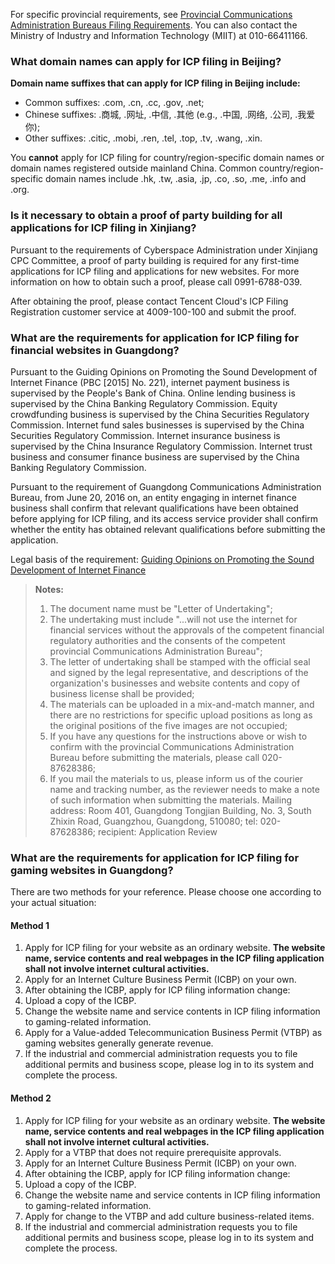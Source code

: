 For specific provincial requirements, see [Provincial Communications Administration Bureaus Filing Requirements](https://cloud.tencent.com/document/product/243/3474). You can also contact the Ministry of Industry and Information Technology (MIIT) at 010-66411166.

### What domain names can apply for ICP filing in Beijing?
**Domain name suffixes that can apply for ICP filing in Beijing include:**
- Common suffixes: .com, .cn, .cc, .gov, .net;
- Chinese suffixes: .商城, .网址, .中信, .其他 (e.g., .中国, .网络, .公司, .我爱你);
- Other suffixes: .citic, .mobi, .ren, .tel, .top, .tv, .wang, .xin.

You **cannot** apply for ICP filing for country/region-specific domain names or domain names registered outside mainland China. Common country/region-specific domain names include .hk, .tw, .asia, .jp, .co, .so, .me, .info and .org.

### Is it necessary to obtain a proof of party building for all applications for ICP filing in Xinjiang?
Pursuant to the requirements of Cyberspace Administration under Xinjiang CPC Committee, a proof of party building is required for any first-time applications for ICP filing and applications for new websites. For more information on how to obtain such a proof, please call 0991-6788-039.

After obtaining the proof, please contact Tencent Cloud's ICP Filing Registration customer service at 4009-100-100 and submit the proof. 

### What are the requirements for application for ICP filing for financial websites in Guangdong?
Pursuant to the Guiding Opinions on Promoting the Sound Development of Internet Finance (PBC [2015] No. 221), internet payment business is supervised by the People's Bank of China. Online lending business is supervised by the China Banking Regulatory Commission. Equity crowdfunding business is supervised by the China Securities Regulatory Commission. Internet fund sales businesses is supervised by the China Securities Regulatory Commission. Internet insurance business is supervised by the China Insurance Regulatory Commission. Internet trust business and consumer finance business are supervised by the China Banking Regulatory Commission.

Pursuant to the requirement of Guangdong Communications Administration Bureau, from June 20, 2016 on, an entity engaging in internet finance business shall confirm that relevant qualifications have been obtained before applying for ICP filing, and its access service provider shall confirm whether the entity has obtained relevant qualifications before submitting the application.

Legal basis of the requirement: [Guiding Opinions on Promoting the Sound Development of Internet Finance](http://www.gov.cn/xinwen/2015-07/18/content_2899360.htm) 

> **Notes:** 
> 1. The document name must be "Letter of Undertaking"; 
> 2. The undertaking must include "...will not use the internet for financial services without the approvals of the competent financial regulatory authorities and the consents of the competent provincial Communications Administration Bureau"; 
> 3. The letter of undertaking shall be stamped with the official seal and signed by the legal representative, and descriptions of the organization's businesses and website contents and copy of business license shall be provided;
> 4. The materials can be uploaded in a mix-and-match manner, and there are no restrictions for specific upload positions as long as the original positions of the five images are not occupied; 
> 5. If you have any questions for the instructions above or wish to confirm with the provincial Communications Administration Bureau before submitting the materials, please call 020-87628386;
> 6. If you mail the materials to us, please inform us of the courier name and tracking number, as the reviewer needs to make a note of such information when submitting the materials.
Mailing address: Room 401, Guangdong Tongjian Building, No. 3, South Zhixin Road, Guangzhou, Guangdong, 510080; tel: 020-87628386; recipient: Application Review

### What are the requirements for application for ICP filing for gaming websites in Guangdong?
There are two methods for your reference. Please choose one according to your actual situation:
#### Method 1
1. Apply for ICP filing for your website as an ordinary website.
**The website name, service contents and real webpages in the ICP filing application shall not involve internet cultural activities.**
2. Apply for an Internet Culture Business Permit (ICBP) on your own. 
3. After obtaining the ICBP, apply for ICP filing information change: 
 1. Upload a copy of the ICBP. 
 2. Change the website name and service contents in ICP filing information to gaming-related information. 
4. Apply for a Value-added Telecommunication Business Permit (VTBP) as gaming websites generally generate revenue.
5. If the industrial and commercial administration requests you to file additional permits and business scope, please log in to its system and complete the process.

#### Method 2
1. Apply for ICP filing for your website as an ordinary website.
**The website name, service contents and real webpages in the ICP filing application shall not involve internet cultural activities.**
2. Apply for a VTBP that does not require prerequisite approvals. 
3. Apply for an Internet Culture Business Permit (ICBP) on your own. 
4. After obtaining the ICBP, apply for ICP filing information change: 
 1. Upload a copy of the ICBP. 
 2. Change the website name and service contents in ICP filing information to gaming-related information. 
5. Apply for change to the VTBP and add culture business-related items. 
6. If the industrial and commercial administration requests you to file additional permits and business scope, please log in to its system and complete the process.
